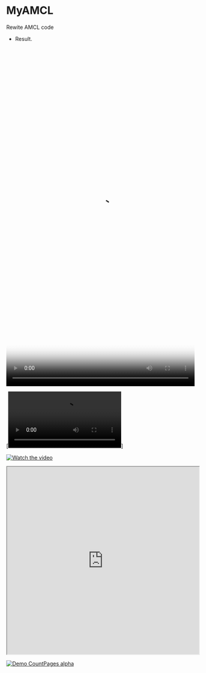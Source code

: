 # MyAMCL
Rewite AMCL code

* Result.
<video id="video" controls="" preload="auto" width="500" height="900" poster="https://raw.githubusercontent.com/ShifanZhu/MyPhotos/master/MyAMCL_pic.jpg">
      <source id="mp4" src="https://raw.githubusercontent.com/ShifanZhu/MyPhotos/master/MyAMCL2.mp4" type="video/mp4">
      <p>Your user agent does not support the HTML5 Video element.</p>
</video>


[![Watch the video](https://raw.githubusercontent.com/ShifanZhu/MyPhotos/master/MyAMCL2.mp4)]


[![Watch the video](https://raw.githubusercontent.com/ShifanZhu/MyPhotos/master/MyAMCL_pic.jpg)](https://raw.githubusercontent.com/ShifanZhu/MyPhotos/master/MyAMCL2.mp4)

<iframe height=498 width=510 src="https://raw.githubusercontent.com/ShifanZhu/MyPhotos/master/MyAMCL2.mp4">


<iframe height=498 width=510 src="https://raw.githubusercontent.com/ShifanZhu/MyPhotos/master/MyAMCL2.mp4" frameborder=0 allowfullscreen></iframe>


[![Demo CountPages alpha](http://share.gifyoutube.com/KzB6Gb.gif)](https://www.youtube.com/watch?v=ek1j272iAmc)
